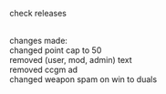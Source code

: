 check releases<br><br>

changes made: <br>
changed point cap to 50<br>
removed (user, mod, admin) text<br>
removed ccgm ad<br>
changed weapon spam on win to duals
